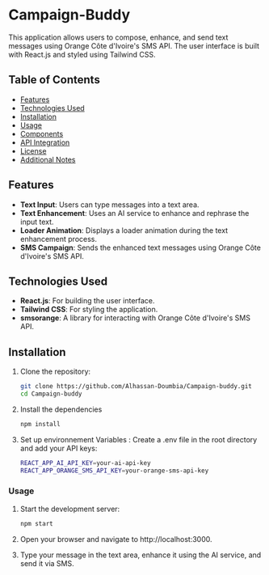 # Campaign-Buddy 

This application allows users to compose, enhance, and send text messages using Orange Côte d'Ivoire's SMS API. The user interface is built with React.js and styled using Tailwind CSS.

## Table of Contents

- [Features](#features)
- [Technologies Used](#technologies-used)
- [Installation](#installation)
- [Usage](#usage)
- [Components](#components)
- [API Integration](#api-integration)
- [License](#license)
- [Additional Notes](#additional-notes)

## Features

- **Text Input**: Users can type messages into a text area.
- **Text Enhancement**: Uses an AI service to enhance and rephrase the input text.
- **Loader Animation**: Displays a loader animation during the text enhancement process.
- **SMS Campaign**: Sends the enhanced text messages using Orange Côte d'Ivoire's SMS API.

## Technologies Used

- **React.js**: For building the user interface.
- **Tailwind CSS**: For styling the application.
- **smsorange**: A library for interacting with Orange Côte d'Ivoire's SMS API.

## Installation

1. Clone the repository:

   ```sh
   git clone https://github.com/Alhassan-Doumbia/Campaign-buddy.git
   cd Campaign-buddy
2. Install the dependencies 

    ```sh
    npm install
3. Set up environnement Variables : 
    Create a .env file in the root directory and add your API keys:
    ```sh
    REACT_APP_AI_API_KEY=your-ai-api-key
    REACT_APP_ORANGE_SMS_API_KEY=your-orange-sms-api-key

### Usage
1. Start the development server:

    ```sh
    npm start

2. Open your browser and navigate to http://localhost:3000.

3. Type your message in the text area, enhance it using the AI service, and send it via SMS.

